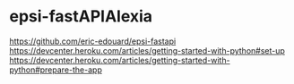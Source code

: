 # epsi-fastAPIAlexia

https://github.com/eric-edouard/epsi-fastapi
https://devcenter.heroku.com/articles/getting-started-with-python#set-up
https://devcenter.heroku.com/articles/getting-started-with-python#prepare-the-app
